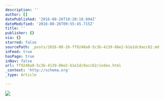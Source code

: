 ```yaml
---
description: ''
author: []
datePublished: '2016-08-26T10:20:10.894Z'
dateModified: '2016-08-26T09:55:45.715Z'
title: ''
publisher: {}
via: {}
starred: false
sourcePath: _posts/2016-08-26-ff9248a8-5c3b-4139-86e2-b1e1dc9acc62.md
inFeed: true
hasPage: true
inNav: false
url: ff9248a8-5c3b-4139-86e2-b1e1dc9acc62/index.html
_context: 'http://schema.org'
_type: Article

---
```

![](https://the-grid-user-content.s3-us-west-2.amazonaws.com/0e849d8b-0171-4b2a-bc9f-12a0d908cbae.jpg)